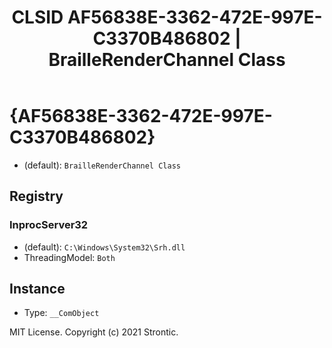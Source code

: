 ﻿---
title: "CLSID AF56838E-3362-472E-997E-C3370B486802 | BrailleRenderChannel Class"
excerpt: What is COM-Object CLSID AF56838E-3362-472E-997E-C3370B486802?
---

# {AF56838E-3362-472E-997E-C3370B486802}

* (default): `BrailleRenderChannel Class`

## Registry


### InprocServer32

* (default): `C:\Windows\System32\Srh.dll`
* ThreadingModel: `Both`

## Instance

* Type: `__ComObject`

MIT License. Copyright (c) 2021 Strontic.



